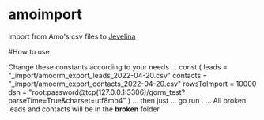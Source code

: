 # amoimport

Import from Amo's csv files to [Jevelina](https://github.com/hromov/jevelina)

#How to use

Change these constants according to your needs
...
const (
	leads        = "_import/amocrm_export_leads_2022-04-20.csv"
	contacts     = "_import/amocrm_export_contacts_2022-04-20.csv"
	rowsToImport = 10000
	dsn          = "root:password@tcp(127.0.0.1:3306)/gorm_test?parseTime=True&charset=utf8mb4"
)
...
then just
...
go run .
...
All broken leads and contacts will be in the **broken** folder